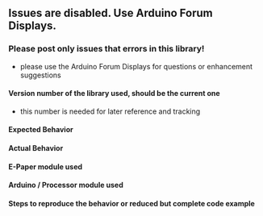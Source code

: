 ## Issues are disabled. Use Arduino Forum Displays.

### Please post only issues that errors in this library!
- please use the Arduino Forum Displays for questions or enhancement suggestions

#### Version number of the library used, should be the current one
- this number is needed for later reference and tracking

#### Expected Behavior

#### Actual Behavior

#### E-Paper module used

#### Arduino / Processor module used

#### Steps to reproduce the behavior or reduced but complete code example

